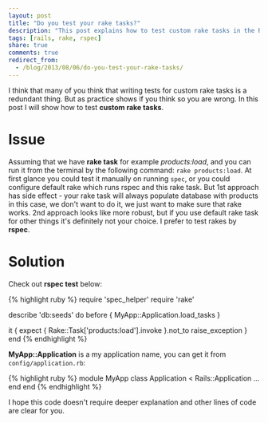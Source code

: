 ```yaml
---
layout: post
title: "Do you test your rake tasks?"
description: "This post explains how to test custom rake tasks in the Rails application"
tags: [rails, rake, rspec]
share: true
comments: true
redirect_from:
  - /blog/2013/08/06/do-you-test-your-rake-tasks/
---
```



I think that many of you think that writing tests for custom rake tasks is a redundant thing.
But as practice shows if you think so you are wrong.
In this post I will show how to test **custom rake tasks**.

# Issue

Assuming that we have **rake task** for example *products:load*, and you can run it from the terminal by the following command: `rake products:load`.
At first glance you could test it manually on running `spec`, or you could configure default rake which runs rspec and this rake task.
But 1st approach has side effect - your rake task will always populate database with products in this case, we don't want to do it, we just want to make sure that rake works.
2nd approach looks like more robust, but if you use default rake task for other things it's definitely not your choice. I prefer to test rakes by **rspec**.

# Solution

Check out **rspec test** below:

{% highlight ruby %}
require 'spec_helper'
require 'rake'

describe 'db:seeds' do
  before { MyApp::Application.load_tasks }

  it { expect { Rake::Task['products:load'].invoke }.not_to raise_exception }
end
{% endhighlight %}

**MyApp::Application** is a my application name, you can get it from `config/application.rb`:

{% highlight ruby %}
module MyApp
  class Application < Rails::Application
    ...
  end
end
{% endhighlight %}

I hope this code doesn't require deeper explanation and other lines of code are clear for you.
